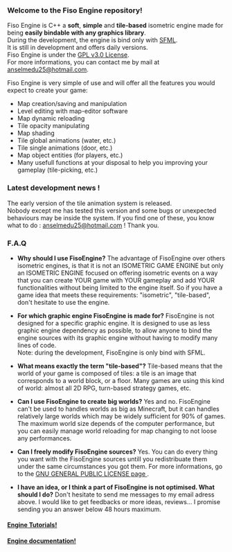 ### Welcome to the Fiso Engine repository!

Fiso Engine is C++ a **soft**, **simple** and **tile-based** isometric engine made for being **easily bindable with any graphics library**.<br/>
During the development, the engine is bind only with <a href="http://www.sfml-dev.org/index-fr.php">SFML</a>. <br/>
It is still in development and offers daily versions.<br/>
Fiso Engine is under the <a href="http://www.gnu.org/licenses/gpl-3.0.en.html">GPL v3.0 License</a>.<br/>
For more informations, you can contact me by mail at anselmedu25@hotmail.com.

Fiso Engine is very simple of use and will offer all the features you would expect to create your game:
* Map creation/saving and manipulation
* Level editing with map-editor software
* Map dynamic reloading
* Tile opacity manipulating
* Map shading
* Tile global animations (water, etc.)
* Tile single animations (door, etc.)
* Map object entities (for players, etc.)
* Many usefull functions at your disposal to help you improving your gameplay (tile-picking, etc.)

### Latest development news !
The early version of the tile animation system is released.<br/>
Nobody except me has tested this version and some bugs or unexpected behaviours may be inside the system. If
you find one of these, you know what to do : anselmedu25@hotmail.com ! Thank you.

### F.A.Q
* **Why should I use FisoEngine?**
The advantage of FisoEngine over others isometric engines, is that it is not an ISOMETRIC GAME ENGINE but only an ISOMETRIC ENGINE focused on offering isometric events on a way that you can create YOUR game with YOUR gameplay and add YOUR functionalities without being limited to the engine itself. So if you have a game idea that meets these requirements: "isometric", "tile-based", don't hesitate to use the engine.

* **For which graphic engine FisoEngine is made for?**
FisoEngine is not designed for a specific graphic engine. It is designed to use as less graphic engine dependency as possible, to allow anyone to bind the engine sources with its graphic engine without having to modify many lines of code.<br/>
Note: during the development, FisoEngine is only bind with SFML. 

* **What means exactly the term "tile-based"?**
Tile-based means that the world of your game is composed of tiles: a tile is an image that corresponds to a world block, or a floor. Many games are using this kind of world: almost all 2D RPG, turn-based strategy games, etc.

* **Can I use FisoEngine to create big worlds?**
Yes and no. FisoEngine can't be used to handles worlds as big as Minecraft, but it can handles relatively large worlds which may be widely sufficient for 90% of games. The maximum world size depends of the computer performance, but you can easily manage world reloading for map changing to not loose any performances.

* **Can I freely modify FisoEngine sources?**
Yes. You can do every thing you want with the FisoEngine sources untill you redistribuate them under the same circumstances you got them. For more informations, go to the <a href="https://www.gnu.org/copyleft/gpl.html"> GNU GENERAL PUBLIC LICENSE page </a>.

* **I have an idea, or I think a part of FisoEngine is not optimised. What should I do?**
Don't hesitate to send me messages to my email adress above. I would like to get feedbacks or more ideas, reviews... I promise sending you an answer below 48 hours maximum. 

#### <a href="https://github.com/AnselmeClergeot/IsometricEngine/wiki/Home">Engine Tutorials!</a>
#### <a href="https://github.com/AnselmeClergeot/FisoEngine/tree/master/Doxygen%20Documentation">Engine documentation!</a>
